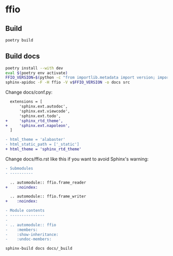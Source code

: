 # ffio

## Build

```bash
poetry build
```

## Build docs

```bash
poetry install --with dev
eval $(poetry env activate)
FFIO_VERSION=$(python -c "from importlib.metadata import version; import ffio; print(version('ffio'))")
sphinx-apidoc -F -H ffio -V v$FFIO_VERSION -o docs src
```

Change docs/conf.py:

```diff
  extensions = [
      'sphinx.ext.autodoc',
      'sphinx.ext.viewcode',
      'sphinx.ext.todo',
+     'sphinx_rtd_theme',
+     'sphinx.ext.napoleon',
  ]

- html_theme = 'alabaster'
- html_static_path = ['_static']
+ html_theme = 'sphinx_rtd_theme'
```

Change docs/ffio.rst like this if you want to avoid Sphinx's warning:

```diff
- Submodules
- ----------

  .. automodule:: ffio.frame_reader
+    :noindex:

  .. automodule:: ffio.frame_writer
+    :noindex:

- Module contents
- ---------------
- 
- .. automodule:: ffio
-    :members:
-    :show-inheritance:
-    :undoc-members:
```

```bash
sphinx-build docs docs/_build
```
